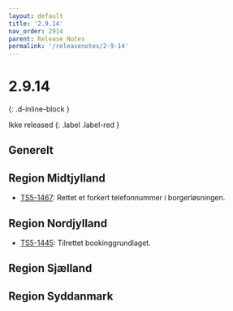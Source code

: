 ```yaml
---
layout: default
title: '2.9.14'
nav_order: 2914
parent: Release Notes
permalink: '/releasenotes/2-9-14'
---
```


# 2.9.14
{: .d-inline-block }

Ikke released
{: .label .label-red }

## Generelt

## Region Midtjylland
- [TS5-1467](https://sd.trifork.com/browse/TS5-1467): Rettet et forkert telefonnummer i borgerløsningen.

## Region Nordjylland
- [TS5-1445](https://sd.trifork.com/browse/TS5-1445): Tilrettet bookinggrundlaget.

## Region Sjælland

## Region Syddanmark
